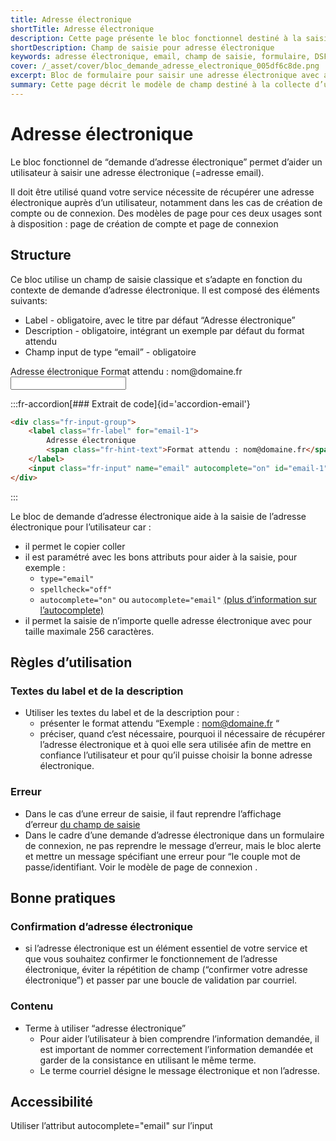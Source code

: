 ```yaml
---
title: Adresse électronique
shortTitle: Adresse électronique
description: Cette page présente le bloc fonctionnel destiné à la saisie d’une adresse électronique dans un formulaire avec les règles d’utilisation, les bonnes pratiques et les recommandations d’accessibilité associées.
shortDescription: Champ de saisie pour adresse électronique
keywords: adresse électronique, email, champ de saisie, formulaire, DSFR, accessibilité, autocomplete, validation, création de compte, connexion
cover: /_asset/cover/bloc_demande_adresse_electronique_005df6c8de.png
excerpt: Bloc de formulaire pour saisir une adresse électronique avec aide à la saisie, messages d’erreur et recommandations d’usage.
summary: Cette page décrit le modèle de champ destiné à la collecte d’une adresse électronique dans les services en ligne. Elle précise la structure attendue, les attributs HTML à utiliser, les règles d’écriture du label et de la description, ainsi que les messages d’erreur appropriés. Des recommandations sont fournies pour éviter les doublons de saisie et assurer la cohérence du terme utilisé. L’accessibilité est également prise en compte grâce aux bonnes pratiques de configuration technique.
---
```


# Adresse électronique

Le bloc fonctionnel de “demande d’adresse électronique” permet d’aider un utilisateur à saisir une adresse électronique (=adresse email).

Il doit être utilisé quand votre service nécessite de récupérer une adresse électronique auprès d’un utilisateur, notamment dans les cas de création de compte ou de connexion. Des modèles de page pour ces deux usages sont à disposition : page de création de compte et page de connexion

## Structure

Ce bloc utilise un champ de saisie classique et s’adapte en fonction du contexte de demande d’adresse électronique. Il est composé des éléments suivants:

- Label - obligatoire, avec le titre par défaut “Adresse électronique”
- Description - obligatoire, intégrant un exemple par défaut du format attendu
- Champ input de type “email” - obligatoire

<div class="dsfr-doc-preview">
<div class="fr-input-group">
    <label class="fr-label" for="email-1">
        Adresse électronique
        <span class="fr-hint-text">Format attendu : nom@domaine.fr</span>
    </label>
    <input class="fr-input" name="email" autocomplete="on" id="email-1" type="email">
</div>
</div>

:::fr-accordion[### Extrait de code]{id='accordion-email'}

```html
<div class="fr-input-group">
    <label class="fr-label" for="email-1">
        Adresse électronique
        <span class="fr-hint-text">Format attendu : nom@domaine.fr</span>
    </label>
    <input class="fr-input" name="email" autocomplete="on" id="email-1" type="email">
</div>
```
:::

Le bloc de demande d’adresse électronique aide à la saisie de l’adresse électronique pour l’utilisateur car :

- il permet le copier coller
- il est paramétré avec les bons attributs pour aider à la saisie, pour exemple :
    - `type="email"`
    - `spellcheck="off"`
    - `autocomplete="on"` ou `autocomplete="email"` [(plus d’information sur l’autocomplete)](https://developer.mozilla.org/fr/docs/Web/HTML/Attributes/autocomplete)
- il permet la saisie de n’importe quelle adresse électronique avec pour taille maximale 256 caractères.

## Règles d’utilisation

### Textes du label et de la description

- Utiliser les textes du label et de la description pour :
    - présenter le format attendu “Exemple : nom@domaine.fr “
    - préciser, quand c’est nécessaire, pourquoi il nécessaire de récupérer l’adresse électronique et à quoi elle sera utilisée afin de mettre en confiance l’utilisateur et pour qu’il puisse choisir la bonne adresse électronique.

### Erreur

- Dans le cas d’une erreur de saisie, il faut reprendre l’affichage d’erreur [du champ de saisie](../../../../../component/input/_part/doc/index.md)
- Dans le cadre d’une demande d’adresse électronique dans un formulaire de connexion, ne pas reprendre le message d’erreur, mais le bloc alerte et mettre un message spécifiant une erreur pour “le couple mot de passe/identifiant. Voir le modèle de page de connexion .

## Bonne pratiques

### Confirmation d’adresse électronique

- si l’adresse électronique est un élément essentiel de votre service et que vous souhaitez confirmer le fonctionnement de l’adresse électronique, éviter la répétition de champ (“confirmer votre adresse électronique”) et passer par une boucle de validation par courriel.

### Contenu

- Terme à utiliser “adresse électronique”
    - Pour aider l’utilisateur à bien comprendre l’information demandée, il est important de nommer correctement l’information demandée et garder de la consistance en utilisant le même terme.
    - Le terme courriel désigne le message électronique et non l’adresse.

## Accessibilité

Utiliser l’attribut autocomplete="email" sur l’input